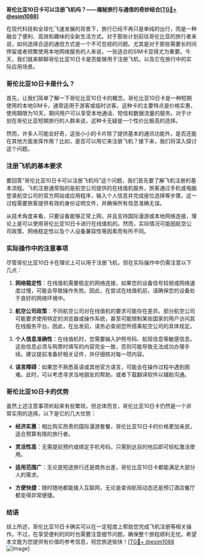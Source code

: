 **哥伦比亚10日卡可以注册飞机吗？——揭秘旅行与通信的奇妙结合[[TG💪+ @esim1088](https://t.me/s/esim1088)]**

在现代科技和全球化飞速发展的背景下，旅行已经不再只是单纯的出行，而是一种融合了便利、高效和趣味的全新生活方式。对于那些计划前往哥伦比亚的旅行者来说，如何选择合适的通信方式是一个不可忽视的问题。尤其是对于那些需要长时间停留或者频繁使用本地网络服务的人来说，一张适合的SIM卡显得尤为重要。今天，我们就来聊聊哥伦比亚10日卡是否能够用于注册飞机，以及它在旅行中的实际应用场景。

### 哥伦比亚10日卡是什么？

首先，让我们简单了解一下哥伦比亚10日卡的概念。哥伦比亚10日卡是一种短期使用的本地SIM卡，通常适用于游客或临时访客。这种卡的主要特点是价格实惠，使用期限为10天，期间用户可以享受本地通话、短信和数据流量的服务。对于计划在哥伦比亚短期旅行的人群来说，这种卡无疑是一个性价比极高的选择。

然而，许多人可能会好奇，这张小小的卡片除了提供基本的通讯功能外，是否还能在其他方面发挥作用？比如，是否可以用它来注册飞机？接下来，我们将深入探讨这个问题。

### 注册飞机的基本要求

要回答“哥伦比亚10日卡可以注册飞机吗”这个问题，我们首先要了解飞机注册的基本流程。飞机注册通常指的是航空公司提供的在线值机服务，旅客通过手机或电脑登录航空公司的官方网站或应用程序，输入个人信息并完成座位选择等步骤。这一过程需要旅客提供有效的身份证明文件，并确保所有信息准确无误。

从技术角度来看，只要设备能够正常上网，并且支持国际漫游或本地网络连接，理论上是可以使用哥伦比亚10日卡进行在线值机的。然而，实际情况可能因航空公司政策、网络稳定性以及个人设备兼容性等因素而有所不同。

### 实际操作中的注意事项

尽管哥伦比亚10日卡在理论上可以用于注册飞机，但在实际操作中仍需注意以下几点：

1. **网络稳定性**：在线值机需要稳定的网络连接，如果您的设备信号较弱或网络速度过慢，可能会导致操作失败。因此，在尝试在线值机前，请确保您的设备处于良好的网络环境中。
   
2. **航空公司政策**：不同航空公司对在线值机的要求可能存在差异。部分航空公司可能要求使用特定的浏览器或操作系统，甚至可能限制某些国家的用户访问其在线服务平台。因此，在出发前，请务必查阅您所搭乘航空公司的具体规定。

3. **个人信息准确性**：在线值机时，您需要输入护照号码、航班信息等敏感信息。这些信息必须与购票时填写的内容完全一致，否则可能导致无法成功办理手续。建议提前准备好相关证件，并仔细核对每一项内容。

4. **语言障碍**：如果您不熟悉英语或其他官方语言，可能会在操作过程中遇到困难。此时，可以考虑寻求当地朋友的帮助，或者下载翻译软件以辅助沟通。

### 哥伦比亚10日卡的优势

虽然上述注意事项听起来有些繁琐，但总体而言，哥伦比亚10日卡仍然是一个非常实用的选择。以下是它的几大优势：

- **经济实惠**：相比购买昂贵的国际漫游套餐，哥伦比亚10日卡的价格更加亲民，适合预算有限的旅行者。
  
- **灵活性高**：无需提前预约或绑定手机号码，只需到达目的地后即可轻松激活使用。

- **适用范围广**：无论是短途旅行还是商务出差，哥伦比亚10日卡都能满足大部分人的需求。

- **方便快捷**：随时随地都能接入互联网，无论是查询航班动态还是预订酒店餐厅都变得异常便捷。

### 结语

综上所述，哥伦比亚10日卡确实可以在一定程度上帮助您完成飞机注册等相关操作。不过，在享受便利的同时也需要注意细节问题，确保整个旅程顺利无忧。希望本文能为您提供有价值的参考信息，祝您旅途愉快！[[TG💪+ @esim1088](https://t.me/s/esim1088) ![Image](https://i.postimg.cc/4NQfJmqS/Snipaste-2025-05-13-00-14-12.png)]